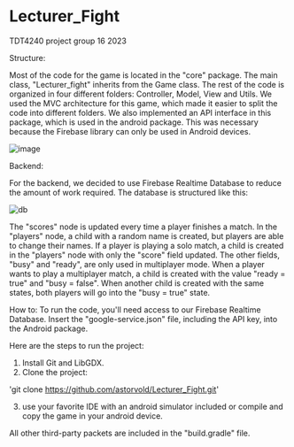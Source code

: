 # Lecturer_Fight
TDT4240 project group 16 2023

Structure:



Most of the code for the game is located in the "core" package. The main class, "Lecturer_fight" inherits from the Game class. The rest of the code is organized in four different folders: Controller, Model, View and Utils. We used the MVC architecture for this game, which made it easier to split the code into different folders.
We also implemented an API interface in this package, which is used in the android package. This was necessary because the Firebase library can only be used in Android devices.

![image](https://user-images.githubusercontent.com/125463501/234295021-8345c698-110d-4ac2-8b56-4582b35e1924.png)


Backend:

For the backend, we decided to use Firebase Realtime Database to reduce the amount of work required. The database is structured like this:
    
![db](https://user-images.githubusercontent.com/125463501/234284743-97a9d177-3600-4e17-b9b5-0b40fe2238bd.png)

The "scores" node is updated every time a player finishes a match. In the "players" node, a child with a random name is created, but players are able to change their names. If a player is playing a solo match, a child is created in the "players" node with only the "score" field updated. The other fields, "busy" and "ready", are only used in multiplayer mode. When a player wants to play a multiplayer match, a child is created with the value "ready = true" and "busy = false". When another child is created with the same states, both players will go into the "busy = true" state.

How to:
To run the code, you'll need access to our Firebase Realtime Database. Insert the "google-service.json" file, including the API key, into the Android package.

Here are the steps to run the project:

1. Install Git and LibGDX.
2. Clone the project: 

'git clone https://github.com/astorvold/Lecturer_Fight.git'

3. use your favorite IDE with an android simulator included or compile and copy the game in your android device. 

All other third-party packets are included in the "build.gradle" file.
